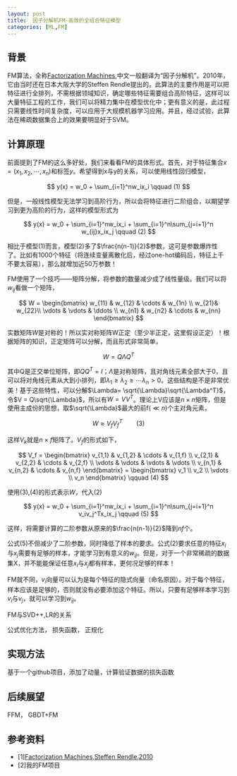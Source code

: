```yaml
---
layout: post
title:  因子分解机FM-高效的全组合特征模型
categories: [ML,FM]
---
```


## 背景

FM算法，全称[Factorization Machines][1],中文一般翻译为“因子分解机”。2010年，它由当时还在日本大阪大学的Steffen Rendle提出的。此算法的主要作用是可以把特征进行全排列，不需根据领域知识，确定哪些特征需要组合高阶特征，这样可以大量特征工程的工作，我们可以将精力集中在模型优化中；更有意义的是，此过程只需要线性时间复杂度，可以应用于大规模机器学习应用。并且，经过试验，此算法在稀疏数据集合上的效果要明显好于SVM。


## 计算原理

前面提到了FM的这么多好处，我们来看看FM的具体形式。首先，对于特征集合$x = (x_1,x_2,\cdots,x_n)$和标签$y$。希望得到x与y的关系，可以使用线性回归模型，

$$
  y(x) = w_0 + \sum_{i=1}^nw_ix_i \qquad (1)
$$

但是，一般线性模型无法学习到高阶行为，所以会将特征进行二阶组合，以期望学习到更为高阶的行为，这样的模型形式为

$$
  y(x) = w_0 + \sum_{i=1}^nw_ix_i + \sum_{i=1}^n\sum_{j=i+1}^n w_{ij}x_ix_j \qquad (2)
$$

相比于模型(1)而言，模型(2)多了$\frac{n(n-1)}{2}$参数，这可是参数爆炸性了。比如有1000个特征（将连续变量离散化后，经过one-hot编码后，特征上千不要太容易），那么就增加近50万参数！

FM使用了一个技巧——矩阵分解，将参数的数量减少成了线性量级。我们可以将$w_{ij}$看做一个矩阵，

$$
  W = \begin{bmatrix}
    w_{11} & w_{12} & \cdots & w_{1n} \\
    w_{21}& w_{22}\\
     \vdots & \vdots & \ddots \\
    w_{n1} & w_{n2} & \cdots & w_{nn}
  \end{bmatrix}
$$

实数矩阵$W$是对称的！所以实对称矩阵W正定（至少半正定，这里假设正定）！根据矩阵的知识，正定矩阵可以分解，而且形式非常简单，

$$
  W = Q\Lambda Q^T
$$

其中Q是正交单位矩阵，即$QQ^T=I$；$\Lambda$是对称矩阵，且对角线元素全部大于0，且可以将对角线元素从大到小排列，即$\lambda_1 \ge \lambda_2 \ge \cdots  \lambda_n > 0$。这些结构是不是非常优美！基于这些特性，可以分解$\Lambda= \sqrt{\Lambda}\sqrt{\Lambda^T}$，令$V = Q\sqrt{\Lambda}$，所以有$W=VV^T$。理论上V应该是$n \times n$矩阵，但是使用主成份的思想，取$\sqrt{\Lambda}$最大的前f($\ll n$)个主对角元素，

$$
  W \approx V_fV_f^T \qquad(3)
$$

这样$V_k$就是$n \times f$矩阵了。$V_f$的形式如下，

$$
  V_f = \begin{bmatrix}
  v_{1,1} & v_{1,2} & \cdots & v_{1,f} \\
  v_{2,1} & v_{2,2} & \cdots & v_{2,f} \\
  \vdots  & \vdots  & \vdots & \vdots \\
  v_{n,1} & v_{n,2} & \cdots & v_{n,f}
  \end{bmatrix}
  = \begin{bmatrix}
  v_1  \\
  v_2  \\
  \vdots   \\
  v_n   
  \end{bmatrix} \qquad (4)
$$

使用(3),(4)的形式表示$W$，代入(2)

$$
  y(x) = w_0 + \sum_{i=1}^nw_ix_i + \sum_{i=1}^n\sum_{j=i+1}^n v_iv_j^Tx_ix_j \qquad (5)
$$

这样，将需要计算的二阶参数从原来的$\frac{n(n-1)}{2}$降到$nf$个。

公式(5)不但减少了二阶参数，同时降低了样本的要求。公式(2)要求任意的特征$x_i$与$x_j$需要有足够的样本，才能学习到有意义的$w_{ij}$。但是，对于一个非常稀疏的数据集X，并不能能保证任意$x_i$与$x_j$都有样本，更何况足够的样本！

FM就不同，$v_i$向量可以认为是每个特征的隐式向量（命名原因）。对于每个特征，样本应该是足够的，否则就没有必要添加这个特征。所以，只要有足够样本学习到$v_i$与$v_j$，就可以学习到$w_{ij}$。




FM与SVD++,LR的关系


公式优化方法，
损失函数，
正规化

## 实现方法

基于一个github项目，添加了动量，计算验证数据的损失函数

## 后续展望

FFM， GBDT+FM

## 参考资料

* [1][Factorization Machines,Steffen Rendle,2010][1]
* [2]我的FM项目

[1]:http://www.algo.uni-konstanz.de/members/rendle/pdf/Rendle2010FM.pdf
